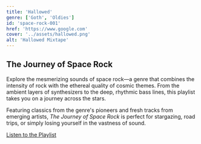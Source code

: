 ```yaml
---
title: 'Hallowed'
genre: ['Goth', 'Oldies']
id: 'space-rock-001'
href: 'https://www.google.com'
cover: '../assets/hallowed.png'
alt: 'Hallowed Mixtape'
---
```


## The Journey of Space Rock

Explore the mesmerizing sounds of space rock—a genre that combines the intensity of rock with the ethereal quality of cosmic themes. From the ambient layers of synthesizers to the deep, rhythmic bass lines, this playlist takes you on a journey across the stars.

Featuring classics from the genre's pioneers and fresh tracks from emerging artists, _The Journey of Space Rock_ is perfect for stargazing, road trips, or simply losing yourself in the vastness of sound.

[Listen to the Playlist](https://example.com/space-rock-playlist)
